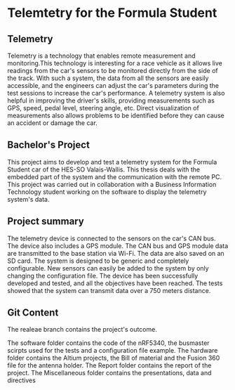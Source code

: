 # Telemtetry for the Formula Student
## Telemetry
Telemetry is a technology that enables remote measurement and monitoring.This technology is interesting for a race vehicle as it allows live readings from the car's sensors to be monitored directly from the side of the track. With such a system, the data from all the sensors are easily accessible, and the engineers can adjust the car's parameters during the test sessions to increase the car's performance. A telemetry system is also helpful in improving the driver's skills, providing measurements such as GPS, speed, pedal level, steering angle, etc. Direct visualization of measurements also allows problems to be identified before they can cause an accident or damage the car.
## Bachelor's Project
This project aims to develop and test a telemetry system for the Formula Student car of the HES-SO Valais-Wallis. This thesis deals with the embedded part of the system and the communication with the remote PC. This project was carried out in collaboration with a Business Information Technology student working on the software to display the telemetry system's data.
## Project summary
The telemetry device is connected to the sensors on the car's CAN bus. The
device also includes a GPS module. The CAN bus and GPS module data are
transmitted to the base station via Wi-Fi. The data are also saved on an SD card.
The system is designed to be generic and completely configurable. New sensors
can easily be added to the system by only changing the configuration file.
The device has been successfully developed and tested, and all the objectives
have been reached. The tests showed that the system can transmit data over a
750 meters distance.
## Git Content
The realeae branch contains the project's outcome.

The software folder contains the code of the nRF5340, the busmaster scirpts used for the tests and a configuration file example. The hardware folder contains the Altium projects, the Bill of material and the Fusion 360 file for the antenna holder. The Report folder contains the report of the project. The Miscellaneous folder contains the presentations, data and directives
